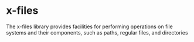 # x-files
The x-files library provides facilities for performing operations on file systems and their components, such as paths, regular files, and directories
